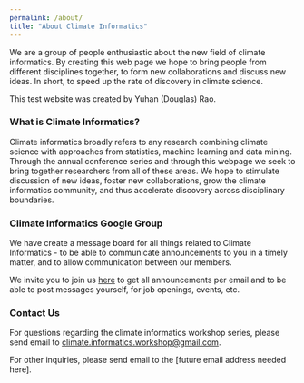 ```yaml
---
permalink: /about/
title: "About Climate Informatics"
---
```


We are a group of people enthusiastic about the new field of climate informatics. By creating this web page we hope to bring people from different disciplines together, to form new collaborations and discuss new ideas. In short, to speed up the rate of discovery in climate science.

This test website was created by Yuhan (Douglas) Rao.

### What is Climate Informatics?

Climate informatics broadly refers to any research combining climate science with approaches from statistics, 
machine learning and data mining. Through the annual conference series and through this webpage we seek to 
bring together researchers from all of these areas. We hope to stimulate discussion of new ideas, foster 
new collaborations, grow the climate informatics community, and thus accelerate discovery across 
disciplinary boundaries.

### Climate Informatics Google Group

We have create a message board for all things related to Climate Informatics - to be able to communicate announcements to you in a timely matter, and to allow communication between our members.  

We invite you to join us [here](https://groups.google.com/forum/#!forum/climate-informatics-news) to get all announcements per email and to be able to post messages yourself, for job openings, events, etc.


### Contact Us

For questions regarding the climate informatics workshop series, please send email to climate.informatics.workshop@gmail.com.

For other inquiries, please send email to the [future email address needed here].
